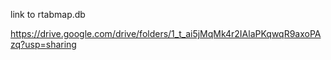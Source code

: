 link to rtabmap.db 

https://drive.google.com/drive/folders/1_t_ai5jMqMk4r2IAlaPKqwqR9axoPAzq?usp=sharing
